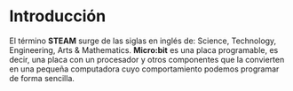# Introducción

 El término **STEAM** surge de las siglas en inglés de:  Science, Technology, Engineering, Arts & Mathematics.
**Micro:bit** es una placa programable, es decir, una placa con un procesador y otros componentes que la convierten en una pequeña computadora cuyo comportamiento podemos programar de forma sencilla.
